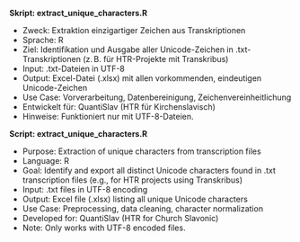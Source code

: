 **Skript: extract_unique_characters.R**

* Zweck: Extraktion einzigartiger Zeichen aus Transkriptionen
* Sprache: R  
* Ziel: Identifikation und Ausgabe aller Unicode-Zeichen in .txt-Transkriptionen (z. B. für HTR-Projekte mit Transkribus)
* Input: .txt-Dateien in UTF-8  
* Output: Excel-Datei (.xlsx) mit allen vorkommenden, eindeutigen Unicode-Zeichen  
* Use Case: Vorverarbeitung, Datenbereinigung, Zeichenvereinheitlichung  
* Entwickelt für: QuantiSlav (HTR für Kirchenslavisch)  
* Hinweise: Funktioniert nur mit UTF-8-Dateien.

**Script: extract_unique_characters.R**
* Purpose: Extraction of unique characters from transcription files
* Language: R
* Goal: Identify and export all distinct Unicode characters found in .txt transcription files (e.g., for HTR projects using Transkribus)
* Input: .txt files in UTF-8 encoding
* Output: Excel file (.xlsx) listing all unique Unicode characters
* Use Case: Preprocessing, data cleaning, character normalization
* Developed for: QuantiSlav (HTR for Church Slavonic)
* Note: Only works with UTF-8 encoded files.
